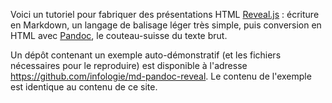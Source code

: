 Voici un tutoriel pour fabriquer des présentations HTML [Reveal.js](https://github.com/hakimel/reveal.js/) : écriture en Markdown, un langage de balisage léger très simple, puis conversion en HTML avec [Pandoc](https://github.com/jgm/pandoc/), le couteau-suisse du texte brut.

Un dépôt contenant un exemple auto-démonstratif (et les fichiers nécessaires pour le reproduire) est disponible à l'adresse <https://github.com/infologie/md-pandoc-reveal>. Le contenu de l'exemple est identique au contenu de ce site.